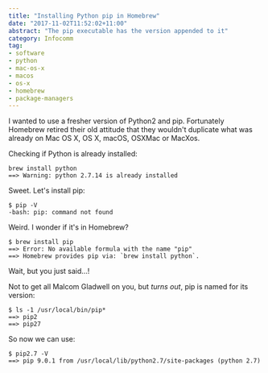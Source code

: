 ```yaml
---
title: "Installing Python pip in Homebrew"
date: "2017-11-02T11:52:02+11:00"
abstract: "The pip executable has the version appended to it"
category: Infocomm
tag:
- software
- python
- mac-os-x
- macos
- os-x
- homebrew
- package-managers
---
```

I wanted to use a fresher version of Python2 and pip. Fortunately Homebrew retired their old attitude that they wouldn't duplicate what was already on Mac OS X, OS X, macOS, OSXMac or MacXos.

Checking if Python is already installed:

    brew install python
    ==> Warning: python 2.7.14 is already installed

Sweet. Let's install pip:

    $ pip -V
    -bash: pip: command not found

Weird. I wonder if it's in Homebrew?

    $ brew install pip
    ==> Error: No available formula with the name "pip"
    ==> Homebrew provides pip via: `brew install python`.

Wait, but you just said...!

Not to get all Malcom Gladwell on you, but *turns out*, pip is named for its version:

    $ ls -1 /usr/local/bin/pip*
    ==> pip2
    ==> pip27

So now we can use:
    
    $ pip2.7 -V
    ==> pip 9.0.1 from /usr/local/lib/python2.7/site-packages (python 2.7)
    
